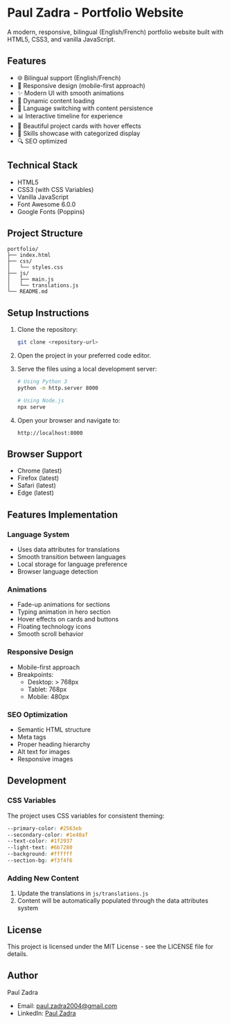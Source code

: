 # Paul Zadra - Portfolio Website

A modern, responsive, bilingual (English/French) portfolio website built with HTML5, CSS3, and vanilla JavaScript.

## Features

- 🌐 Bilingual support (English/French)
- 📱 Responsive design (mobile-first approach)
- ✨ Modern UI with smooth animations
- 🎯 Dynamic content loading
- 🔄 Language switching with content persistence
- 📊 Interactive timeline for experience
- 🎨 Beautiful project cards with hover effects
- 💼 Skills showcase with categorized display
- 🔍 SEO optimized

## Technical Stack

- HTML5
- CSS3 (with CSS Variables)
- Vanilla JavaScript
- Font Awesome 6.0.0
- Google Fonts (Poppins)

## Project Structure

```
portfolio/
├── index.html
├── css/
│   └── styles.css
├── js/
│   ├── main.js
│   └── translations.js
└── README.md
```

## Setup Instructions

1. Clone the repository:
   ```bash
   git clone <repository-url>
   ```

2. Open the project in your preferred code editor.

3. Serve the files using a local development server:
   ```bash
   # Using Python 3
   python -m http.server 8000
   
   # Using Node.js
   npx serve
   ```

4. Open your browser and navigate to:
   ```
   http://localhost:8000
   ```

## Browser Support

- Chrome (latest)
- Firefox (latest)
- Safari (latest)
- Edge (latest)

## Features Implementation

### Language System
- Uses data attributes for translations
- Smooth transition between languages
- Local storage for language preference
- Browser language detection

### Animations
- Fade-up animations for sections
- Typing animation in hero section
- Hover effects on cards and buttons
- Floating technology icons
- Smooth scroll behavior

### Responsive Design
- Mobile-first approach
- Breakpoints:
  - Desktop: > 768px
  - Tablet: 768px
  - Mobile: 480px

### SEO Optimization
- Semantic HTML structure
- Meta tags
- Proper heading hierarchy
- Alt text for images
- Responsive images

## Development

### CSS Variables
The project uses CSS variables for consistent theming:
```css
--primary-color: #2563eb
--secondary-color: #1e40af
--text-color: #1f2937
--light-text: #6b7280
--background: #ffffff
--section-bg: #f3f4f6
```

### Adding New Content
1. Update the translations in `js/translations.js`
2. Content will be automatically populated through the data attributes system

## License

This project is licensed under the MIT License - see the LICENSE file for details.

## Author

Paul Zadra
- Email: paul.zadra2004@gmail.com
- LinkedIn: [Paul Zadra](https://www.linkedin.com/in/paul-zadra-976269289/) 
